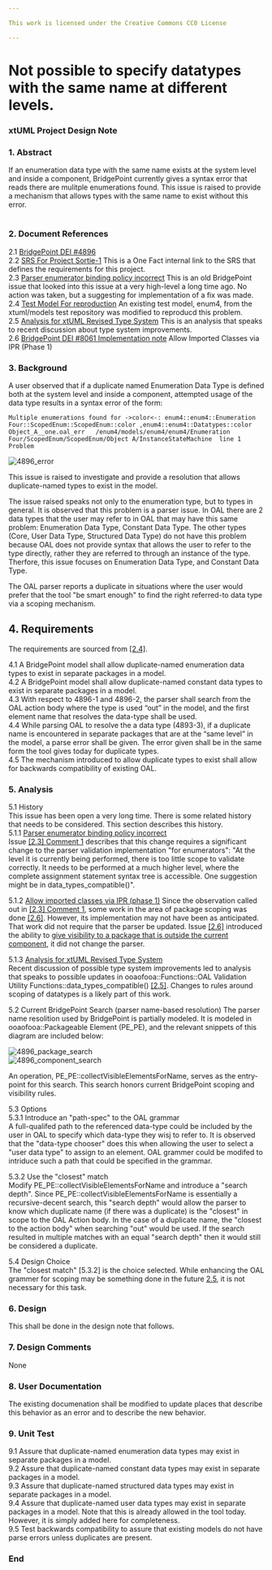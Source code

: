 ```yaml
---

This work is licensed under the Creative Commons CC0 License

---
```


# Not possible to specify datatypes with the same name at different levels.
### xtUML Project Design Note


### 1. Abstract

If an enumeration data type with the same name exists at the system level and inside a component, BridgePoint 
currently gives a syntax error that reads there are mulitple enumerations found. This issue is raised to provide a mechanism
that allows types with the same name to exist without this error.

#
### 2. Document References

<a id="2.1"></a>2.1 [BridgePoint DEI #4896](https://support.onefact.net/issues/4896)   
<a id="2.2"></a>2.2 [SRS For Project Sortie-1](https://docs.google.com/document/d/124tp5O8PvCHCDZUDLX173c0B8u4N9d7CXEF-X8Voszw/edit#heading=h.yi778ev1y742) 
This is a One Fact internal link to the SRS that defines the requirements for this project.    
<a id="2.3"></a>2.3 [Parser enumerator binding policy incorrect](https://support.onefact.net/issues/1143) 
This is an old BridgePoint issue that looked into this issue at a very high-level a long time ago. No action was taken, but a
suggesting for implementation of a fix was made.  
<a id="2.4"></a>2.4 [Test Model For reproduction](https://github.com/rmulvey/models/tree/4896_scoped_enum) An existing test 
model, enum4, from the xtuml/models test repository was modified to reproducd this problem.  
<a id="2.5"></a>2.5 [Analysis for xtUML Revised Type System](
https://github.com/xtuml/bridgepoint/blob/1c1fc116e770f70a44aac7e73e0bcc2de00c66c6/doc-bridgepoint/notes/9416_type_system/9416_type_system_ant.md) This is an analysis that speaks to recent discussion about type system improvements.  
<a id="2.6"></a>2.6 [BridgePoint DEI #8061 Implementation note](https://github.com/xtuml/bridgepoint/blob/e47b13b9cb1004459f586b5bb1eb174df33b168f/doc-bridgepoint/notes/8061_ipr_classes.md) Allow Imported Classes via IPR (Phase 1)  



### 3. Background

A user observed that if a duplicate named Enumeration Data Type is defined both at the system level and inside a 
component, attempted usage of the data type results in a syntax error of the form:

```
Multiple enumerations found for ->color<-: enum4::enum4::Enumeration Four::ScopedEnum::ScopedEnum::color ,enum4::enum4::Datatypes::color	Object_A__one.oal_err	/enum4/models/enum4/enum4/Enumeration Four/ScopedEnum/ScopedEnum/Object A/InstanceStateMachine	line 1	Problem
```

![4896_error](4896_error.png)  

This issue is raised to investigate and provide a resolution that allows duplicate-named types to exist in the model.  

The issue raised speaks not only to the enumeration type, but to types in general. It is observed that this 
problem is a parser issue. In OAL there are 2 data types that the user may refer to in OAL that may have this
same problem: Enumeration Data Type, Constant Data Type.
The other types (Core, User Data Type, Structured Data Type) do not have this problem because OAL
does not provide syntax that allows the user to refer to the type directly, rather they are referred to through
an instance of the type. Therfore, this issue focuses on Enumeration Data Type, and Constant Data Type.

The OAL parser reports a duplicate in situations where the user would prefer that the tool "be smart enough" to find the right referred-to data type via a scoping mechanism. 

## 4. Requirements

The requirements are sourced from [[2.4]](#2.4).  

4.1 A BridgePoint model shall allow duplicate-named enumeration data types to exist in separate packages in a model.  
4.2 A BridgePoint model shall allow duplicate-named constant data types to exist in separate packages in a model.  
4.3 With respect to 4896-1 and 4896-2, the parser shall search from the OAL action body where the type is used “out” in the model, and the first element name that resolves the data-type shall be used.  
4.4 While parsing OAL to resolve the a data type (4893-3), if a duplicate name is encountered in separate packages that are at the “same level” in the model, a parse error shall be given. The error given shall be in the same form the tool gives today for duplicate types.  
4.5 The mechanism introduced to allow duplicate types to exist shall allow for backwards compatibility of existing OAL.  

### 5. Analysis


5.1 History  
This issue has been open a very long time. There is some related history that needs to be considered. This section describes this history.  
5.1.1 [Parser enumerator binding policy incorrect](#2.3)  
Issue [[2.3] Comment 1](https://support.onefact.net/issues/1143#note-1) describes that this change requires a significant change to the parser validation implementation "for enumerators": "At the level it is currently being performed, there is too little scope to validate correctly. It needs to be performed at a much higher level, where the complete assignment statement syntax tree is accessible. One suggestion might be in data_types_compatible()".  

5.1.2 [Allow imported classes via IPR (phase 1)](https://support.onefact.net/issues/8061)
Since the observation called out in [[2.3] Comment 1](https://support.onefact.net/issues/1143#note-1), some work in the area of package scoping was done [[2.6]](2.6). However, its implementation may not have been as anticipated. That work did not require that the parser be updated.  Issue [[2.6]](2.6) introduced the ability to [give visibility to a package that is outside the current component](https://www.youtube.com/watch?v=1qWhGdJMTSg), it did not change the parser.  

5.1.3 [Analysis for xtUML Revised Type System](#2.5)  
Recent discussion of possible type system improvements led to analysis that speaks to possible updates in ooaofooa::Functions::OAL Validation Utility Functions::data_types_compatible() [[2.5]](#2.5). Changes to rules around 
scoping of datatypes is a likely part of this work.

5.2 Current BridgePoint Search (parser name-based resolution)
The parser name resolition used by BridgePoint is partially modeled. It is modeled in ooaofooa::Packageable Element (PE_PE), and the relevant snippets of this diagram are included below:

![4896_package_search](4896_package_search.png)  
![4896_component_search](4896_component_search.png)  


An operation, PE_PE::collectVisibleElementsForName, serves as the entry-point for this search. This search honors current BridgePoint scoping and visibility rules.  

5.3 Options  
5.3.1 Introduce an "path-spec" to the OAL grammar  
A full-qualifed path to the referenced data-type could be included by the user in OAL to specify which data-type they wisj to refer to. It is observed that the "data-type chooser" does this when allowing the user to select a "user data type" to assign to an element.  OAL grammer could be modifed to intriduce such a path that could be specified in the grammar.  

5.3.2 Use the "closest" match  
Modify PE_PE::collectVisibleElementsForName and introduce a "search depth". Since PE_PE::collectVisibleElementsForName is essentially a recursive-decent search, this "search depth" would allow the parser to know which duplicate name (if there was a duplicate) is the "closest" in scope to the OAL Action body. In the case of a duplicate name, the "closest to the action body" when searching "out" would be used. If the search resulted in multiple matches with an equal "search depth" then it would still be considered a duplicate.  

5.4 Design Choice  
The "closest match" [5.3.2] is the choice selected. While enhancing the OAL grammer for scoping may be something done in the
future [2.5](#2.5), it is not necessary for this task.  


### 6. Design

This shall be done in the design note that follows.    

### 7. Design Comments

None  

### 8. User Documentation

The existing documenation shall be modified to update places that describe this behavior as an error and to describe the 
new behavior.  

### 9. Unit Test

9.1 Assure that duplicate-named enumeration data types may exist in separate packages in a model.  
9.2 Assure that duplicate-named constant data types may exist in separate packages in a model.  
9.3 Assure that duplicate-named structured data types may exist in separate packages in a model.  
9.4 Assure that duplicate-named user data types may exist in separate packages in a model.  Note 
that this is already allowed in the tool today. However, it is simply added here for completeness.  
9.5 Test backwards compatibility to assure that existing models do not have parse errors unless duplicates are present.  

### End
